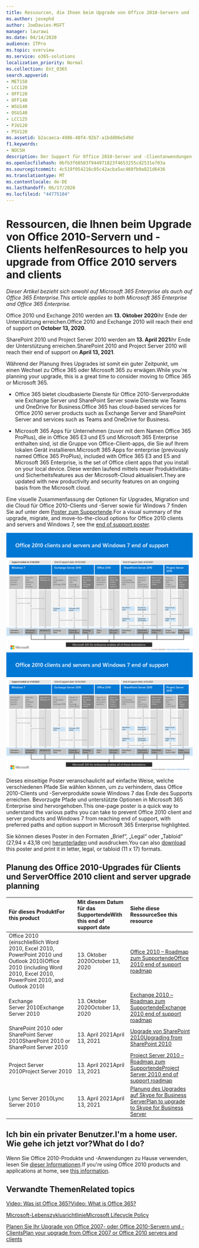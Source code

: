 ```yaml
---
title: Ressourcen, die Ihnen beim Upgrade von Office 2010-Servern und -Clients helfen
ms.author: josephd
author: JoeDavies-MSFT
manager: laurawi
ms.date: 04/14/2020
audience: ITPro
ms.topic: overview
ms.service: o365-solutions
localization_priority: Normal
ms.collection: Ent_O365
search.appverid:
- MET150
- LCC120
- OFF120
- OFF140
- WSU140
- OSU140
- LCC125
- PJU120
- PSV120
ms.assetid: b2acaeca-4986-40f4-92b7-a1bdd06e549d
f1.keywords:
- NOCSH
description: Der Support für Office 2010-Server und -Clientanwendungen wird bald eingestellt, und es stehen keine benutzerdefinierten Supportvereinbarungen zur Verfügung. In diesem Artikel erfahren Sie, wie Sie jetzt mit der Planung Ihres Upgrades beginnen.
ms.openlocfilehash: 0bfb3f60583f944971823f4653255cd2531e703a
ms.sourcegitcommit: 4c519f054216c05c42acba5ac460fb9a821d6436
ms.translationtype: MT
ms.contentlocale: de-DE
ms.lasthandoff: 06/17/2020
ms.locfileid: "44775104"
---
```

# <a name="resources-to-help-you-upgrade-from-office-2010-servers-and-clients"></a><span data-ttu-id="5d668-104">Ressourcen, die Ihnen beim Upgrade von Office 2010-Servern und -Clients helfen</span><span class="sxs-lookup"><span data-stu-id="5d668-104">Resources to help you upgrade from Office 2010 servers and clients</span></span>

<span data-ttu-id="5d668-105">*Dieser Artikel bezieht sich sowohl auf Microsoft 365 Enterprise als auch auf Office 365 Enterprise.*</span><span class="sxs-lookup"><span data-stu-id="5d668-105">*This article applies to both Microsoft 365 Enterprise and Office 365 Enterprise.*</span></span>

<span data-ttu-id="5d668-106">Office 2010 und Exchange 2010 werden am **13. Oktober 2020**ihr Ende der Unterstützung erreichen.</span><span class="sxs-lookup"><span data-stu-id="5d668-106">Office 2010 and Exchange 2010 will reach their end of support on **October 13, 2020**.</span></span> 

<span data-ttu-id="5d668-107">SharePoint 2010 und Project Server 2010 werden am **13. April 2021**ihr Ende der Unterstützung erreichen.</span><span class="sxs-lookup"><span data-stu-id="5d668-107">SharePoint 2010 and Project Server 2010 will reach their end of support on **April 13, 2021**.</span></span>

<span data-ttu-id="5d668-108">Während der Planung Ihres Upgrades ist somit ein guter Zeitpunkt, um einen Wechsel zu Office 365 oder Microsoft 365 zu erwägen.</span><span class="sxs-lookup"><span data-stu-id="5d668-108">While you're planning your upgrade, this is a great time to consider moving to Office 365 or Microsoft 365.</span></span> 

- <span data-ttu-id="5d668-109">Office 365 bietet cloudbasierte Dienste für Office 2010-Serverprodukte wie Exchange Server und SharePoint Server sowie Dienste wie Teams und OneDrive for Business.</span><span class="sxs-lookup"><span data-stu-id="5d668-109">Office 365 has cloud-based services for Office 2010 server products such as Exchange Server and SharePoint Server and services such as Teams and OneDrive for Business.</span></span> 

- <span data-ttu-id="5d668-110">Microsoft 365 Apps für Unternehmen (zuvor mit dem Namen Office 365 ProPlus), die in Office 365 E3 und E5 und Microsoft 365 Enterprise enthalten sind, ist die Gruppe von Office-Client-apps, die Sie auf Ihrem lokalen Gerät installieren.</span><span class="sxs-lookup"><span data-stu-id="5d668-110">Microsoft 365 Apps for enterprise (previously named Office 365 ProPlus), included with Office 365 E3 and E5 and Microsoft 365 Enterprise, is the set of Office client apps that you install on your local device.</span></span> <span data-ttu-id="5d668-111">Diese werden laufend mittels neuer Produktivitäts- und Sicherheitsfeatures aus der Microsoft-Cloud aktualisiert.</span><span class="sxs-lookup"><span data-stu-id="5d668-111">They are updated with new productivity and security features on an ongoing basis from the Microsoft cloud.</span></span>

<span data-ttu-id="5d668-112">Eine visuelle Zusammenfassung der Optionen für Upgrades, Migration und die Cloud für Office 2010-Clients und -Server sowie für Windows 7 finden Sie auf unter dem [Poster zum Supportende](./media/upgrade-from-office-2010-servers-and-products/Office2010Windows7EndOfSupport.pdf).</span><span class="sxs-lookup"><span data-stu-id="5d668-112">For a visual summary of the upgrade, migrate, and move-to-the-cloud options for Office 2010 clients and servers and Windows 7, see the [end of support poster](./media/upgrade-from-office-2010-servers-and-products/Office2010Windows7EndOfSupport.pdf).</span></span>

<span data-ttu-id="5d668-113">[![Bild des Posters zum Ende des Supports für Office 2010-Clients und -Server sowie Windows 7](./media/upgrade-from-office-2010-servers-and-products/office2010-windows7-end-of-support.png)](./media/upgrade-from-office-2010-servers-and-products/Office2010Windows7EndOfSupport.pdf)</span><span class="sxs-lookup"><span data-stu-id="5d668-113">[![Image for the end of support for Office 2010 clients and servers and Windows 7 poster](./media/upgrade-from-office-2010-servers-and-products/office2010-windows7-end-of-support.png)](./media/upgrade-from-office-2010-servers-and-products/Office2010Windows7EndOfSupport.pdf)</span></span>

<span data-ttu-id="5d668-114">Dieses einseitige Poster veranschaulicht auf einfache Weise, welche verschiedenen Pfade Sie wählen können, um zu verhindern, dass Office 2010-Clients und -Serverprodukte sowie Windows 7 das Ende des Supports erreichen. Bevorzugte Pfade und unterstützte Optionen in Microsoft 365 Enterprise sind hervorgehoben.</span><span class="sxs-lookup"><span data-stu-id="5d668-114">This one-page poster is a quick way to understand the various paths you can take to prevent Office 2010 client and server products and Windows 7 from reaching end of support, with preferred paths and option support in Microsoft 365 Enterprise highlighted.</span></span>

<span data-ttu-id="5d668-115">Sie können dieses Poster in den Formaten „Brief“, „Legal“ oder „Tabloid“ (27,94 x 43,18 cm) [herunterladen](https://github.com/MicrosoftDocs/microsoft-365-docs/raw/public/microsoft-365/media/migration-microsoft-365-enterprise-workload/Office2010Windows7EndOfSupport.pdf) und ausdrucken.</span><span class="sxs-lookup"><span data-stu-id="5d668-115">You can also [download](https://github.com/MicrosoftDocs/microsoft-365-docs/raw/public/microsoft-365/media/migration-microsoft-365-enterprise-workload/Office2010Windows7EndOfSupport.pdf) this poster and print it in letter, legal, or tabloid (11 x 17) formats.</span></span>
      
## <a name="office-2010-client-and-server-upgrade-planning"></a><span data-ttu-id="5d668-116">Planung des Office 2010-Upgrades für Clients und Server</span><span class="sxs-lookup"><span data-stu-id="5d668-116">Office 2010 client and server upgrade planning</span></span>
  
|<span data-ttu-id="5d668-117">**Für dieses Produkt**</span><span class="sxs-lookup"><span data-stu-id="5d668-117">**For this product**</span></span>|<span data-ttu-id="5d668-118">**Mit diesem Datum für das Supportende**</span><span class="sxs-lookup"><span data-stu-id="5d668-118">**With this end of support date**</span></span>|<span data-ttu-id="5d668-119">**Siehe diese Ressource**</span><span class="sxs-lookup"><span data-stu-id="5d668-119">**See this resource**</span></span>|
|:-----|:-----|:-----|
|<span data-ttu-id="5d668-120">Office 2010 (einschließlich Word 2010, Excel 2010, PowerPoint 2010 und Outlook 2010)</span><span class="sxs-lookup"><span data-stu-id="5d668-120">Office 2010 (including Word 2010, Excel 2010, PowerPoint 2010, and Outlook 2010)</span></span>  <br/> | <span data-ttu-id="5d668-121">13. Oktober 2020</span><span class="sxs-lookup"><span data-stu-id="5d668-121">October 13, 2020</span></span> |[<span data-ttu-id="5d668-122">Office 2010 – Roadmap zum Supportende</span><span class="sxs-lookup"><span data-stu-id="5d668-122">Office 2010 end of support roadmap</span></span>](https://docs.microsoft.com/DeployOffice/office-2010-end-support-roadmap) <br/> |
|<span data-ttu-id="5d668-123">Exchange Server 2010</span><span class="sxs-lookup"><span data-stu-id="5d668-123">Exchange Server 2010</span></span>  <br/> | <span data-ttu-id="5d668-124">13. Oktober 2020</span><span class="sxs-lookup"><span data-stu-id="5d668-124">October 13, 2020</span></span>  |[<span data-ttu-id="5d668-125">Exchange 2010 – Roadmap zum Supportende</span><span class="sxs-lookup"><span data-stu-id="5d668-125">Exchange 2010 end of support roadmap</span></span>](exchange-2010-end-of-support.md) <br/> |
|<span data-ttu-id="5d668-126">SharePoint 2010 oder SharePoint Server 2010</span><span class="sxs-lookup"><span data-stu-id="5d668-126">SharePoint 2010 or SharePoint Server 2010</span></span>  <br/> | <span data-ttu-id="5d668-127">13. April 2021</span><span class="sxs-lookup"><span data-stu-id="5d668-127">April 13, 2021</span></span> |[<span data-ttu-id="5d668-128">Upgrade von SharePoint 2010</span><span class="sxs-lookup"><span data-stu-id="5d668-128">Upgrading from SharePoint 2010</span></span>](upgrade-from-sharepoint-2010.md) <br/> |
|<span data-ttu-id="5d668-129">Project Server 2010</span><span class="sxs-lookup"><span data-stu-id="5d668-129">Project Server 2010</span></span> <br/> | <span data-ttu-id="5d668-130">13. April 2021</span><span class="sxs-lookup"><span data-stu-id="5d668-130">April 13, 2021</span></span> | [<span data-ttu-id="5d668-131">Project Server 2010 – Roadmap zum Supportende</span><span class="sxs-lookup"><span data-stu-id="5d668-131">Project Server 2010 end of support roadmap</span></span>](project-server-2010-end-of-support.md) <br/> |
|<span data-ttu-id="5d668-132">Lync Server 2010</span><span class="sxs-lookup"><span data-stu-id="5d668-132">Lync Server 2010</span></span> <br/> | <span data-ttu-id="5d668-133">13. April 2021</span><span class="sxs-lookup"><span data-stu-id="5d668-133">April 13, 2021</span></span> | [<span data-ttu-id="5d668-134">Planung des Upgrades auf Skype for Business Server</span><span class="sxs-lookup"><span data-stu-id="5d668-134">Plan to upgrade to Skype for Business Server</span></span>](https://docs.microsoft.com/skypeforbusiness/plan-your-deployment/upgrade) <br/> |
    
## <a name="im-a-home-user-what-do-i-do"></a><span data-ttu-id="5d668-135">Ich bin ein privater Benutzer.</span><span class="sxs-lookup"><span data-stu-id="5d668-135">I'm a home user.</span></span> <span data-ttu-id="5d668-136">Wie gehe ich jetzt vor?</span><span class="sxs-lookup"><span data-stu-id="5d668-136">What do I do?</span></span>

<span data-ttu-id="5d668-137">Wenn Sie Office 2010-Produkte und -Anwendungen zu Hause verwenden, lesen Sie [dieser Informationen](plan-upgrade-previous-versions-office.md#im-a-home-user-what-do-i-do).</span><span class="sxs-lookup"><span data-stu-id="5d668-137">If you're using Office 2010 products and applications at home, see [this information](plan-upgrade-previous-versions-office.md#im-a-home-user-what-do-i-do).</span></span>

## <a name="related-topics"></a><span data-ttu-id="5d668-138">Verwandte Themen</span><span class="sxs-lookup"><span data-stu-id="5d668-138">Related topics</span></span>

[<span data-ttu-id="5d668-139">Video: Was ist Office 365?</span><span class="sxs-lookup"><span data-stu-id="5d668-139">Video: What is Office 365?</span></span>](https://support.office.com/article/847caf12-2589-452c-8aca-1c009797678b.aspx)
  
[<span data-ttu-id="5d668-140">Microsoft-Lebenszyklusrichtlinie</span><span class="sxs-lookup"><span data-stu-id="5d668-140">Microsoft Lifecycle Policy</span></span>](https://go.microsoft.com/fwlink/?linkid=865200)

[<span data-ttu-id="5d668-141">Planen Sie Ihr Upgrade von Office 2007- oder Office 2010-Servern und -Clients</span><span class="sxs-lookup"><span data-stu-id="5d668-141">Plan your upgrade from Office 2007 or Office 2010 servers and clients</span></span>](plan-upgrade-previous-versions-office.md)

